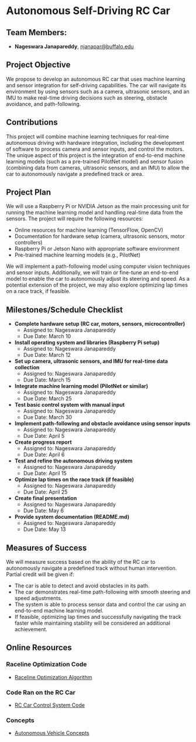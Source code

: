 # Autonomous Self-Driving RC Car

## Team Members:
- **Nageswara Janapareddy**, njanapar@buffalo.edu

## Project Objective
We propose to develop an autonomous RC car that uses machine learning and sensor integration for self-driving capabilities. The car will navigate its environment by using sensors such as a camera, ultrasonic sensors, and an IMU to make real-time driving decisions such as steering, obstacle avoidance, and path-following.

## Contributions
This project will combine machine learning techniques for real-time autonomous driving with hardware integration, including the development of software to process camera and sensor inputs, and control the motors. The unique aspect of this project is the integration of end-to-end machine learning models (such as a pre-trained PilotNet model) and sensor fusion (combining data from cameras, ultrasonic sensors, and an IMU) to allow the car to autonomously navigate a predefined track or area.

## Project Plan
We will use a Raspberry Pi or NVIDIA Jetson as the main processing unit for running the machine learning model and handling real-time data from the sensors. The project will require the following resources:
- Online resources for machine learning (TensorFlow, OpenCV)
- Documentation for hardware setup (camera, ultrasonic sensors, motor controllers)
- Raspberry Pi or Jetson Nano with appropriate software environment
- Pre-trained machine learning models (e.g., PilotNet)

We will implement a path-following model using computer vision techniques and sensor inputs. Additionally, we will train or fine-tune an end-to-end model to enable the car to autonomously adjust its steering and speed. As a potential extension of the project, we may also explore optimizing lap times on a race track, if feasible.

## Milestones/Schedule Checklist
- **Complete hardware setup (RC car, motors, sensors, microcontroller)**
  - Assigned to: Nageswara Janapareddy
  - Due Date: March 10
- **Install operating system and libraries (Raspberry Pi setup)**
  - Assigned to: Nageswara Janapareddy
  - Due Date: March 12
- **Set up camera, ultrasonic sensors, and IMU for real-time data collection**
  - Assigned to: Nageswara Janapareddy
  - Due Date: March 15
- **Integrate machine learning model (PilotNet or similar)**
  - Assigned to: Nageswara Janapareddy
  - Due Date: March 25
- **Test basic control system with manual input**
  - Assigned to: Nageswara Janapareddy
  - Due Date: March 30
- **Implement path-following and obstacle avoidance using sensor inputs**
  - Assigned to: Nageswara Janapareddy
  - Due Date: April 5
- **Create progress report**
  - Assigned to: Nageswara Janapareddy
  - Due Date: April 6
- **Test and refine the autonomous driving system**
  - Assigned to: Nageswara Janapareddy
  - Due Date: April 15
- **Optimize lap times on the race track (if feasible)**
  - Assigned to: Nageswara Janapareddy
  - Due Date: April 25
- **Create final presentation**
  - Assigned to: Nageswara Janapareddy
  - Due Date: May 6
- **Provide system documentation (README.md)**
  - Assigned to: Nageswara Janapareddy
  - Due Date: May 13

## Measures of Success
We will measure success based on the ability of the RC car to autonomously navigate a predefined track without human intervention. Partial credit will be given if:
- The car is able to detect and avoid obstacles in its path.
- The car demonstrates real-time path-following with smooth steering and speed adjustments.
- The system is able to process sensor data and control the car using an end-to-end machine learning model.
- If feasible, optimizing lap times and successfully navigating the track faster while maintaining stability will be considered an additional achievement.

## Online Resources

### Raceline Optimization Code
- [Raceline Optimization Algorithm](https://github.com/CL2-UWaterloo/Raceline-Optimization)    
  

### Code Ran on the RC Car
- [RC Car Control System Code](https://github.com/CL2-UWaterloo/f1tenth_ws) 
  
### Concepts
- [Autonomous Vehicle Concepts](https://docs.google.com/spreadsheets/d/1FV-rlEDtDSVjZdNAR5vM9HfcuraY6xOOSImGc2S5yww/edit?gid=0#gid=0)  
